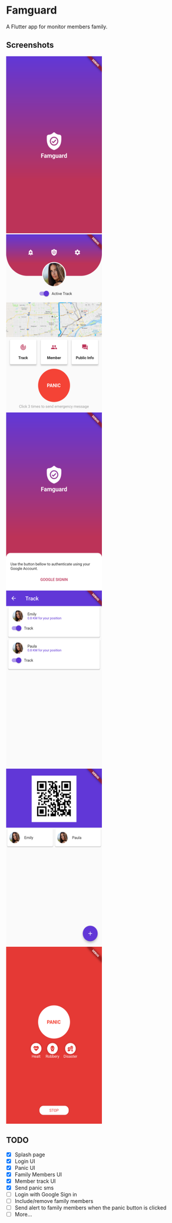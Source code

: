 # Famguard

A Flutter app for monitor members family.

## Screenshots

<img src="/screenshots/1.png" width="260" height="480"> <img src="/screenshots/3.png" width="260" height="480"> <img src="/screenshots/2.png" width="260" height="480">
<img src="/screenshots/4.png" width="260" height="480"> <img src="/screenshots/5.png" width="260" height="480"> <img src="/screenshots/6.png" width="260" height="480">

## TODO
- [x] Splash page
- [x] Login UI
- [x] Panic UI
- [x] Family Members UI
- [x] Member track UI
- [x] Send panic sms
- [ ] Login with Google Sign in
- [ ] Include/remove family members
- [ ] Send alert to family members when the panic button is clicked
- [ ] More...
